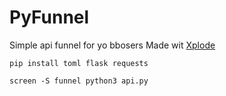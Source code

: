 # PyFunnel
Simple api funnel for yo bbosers
Made wit  [Xplode](https://github.com/xplode-hax)
```
pip install toml flask requests
```
```
screen -S funnel python3 api.py
```
